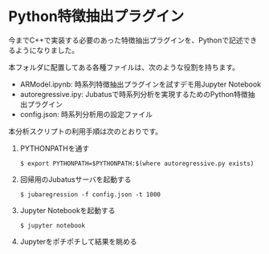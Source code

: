 # Python特徴抽出プラグイン

今までC++で実装する必要のあった特徴抽出プラグインを、Pythonで記述できるようになりました。

本フォルダに配置してある各種ファイルは、次のような役割を持ちます。
- ARModel.ipynb: 時系列特徴抽出プラグインを試すデモ用Jupyter Notebook
- autoregressive.ipy: Jubatusで時系列分析を実現するためのPython特徴抽出プラグイン
- config.json: 時系列分析用の設定ファイル

本分析スクリプトの利用手順は次のとおりです。

1. PYTHONPATHを通す

    ```
    $ export PYTHONPATH=$PYTHONPATH:$(where autoregressive.py exists)
    ```

2. 回帰用のJubatusサーバを起動する

    ```
    $ jubaregression -f config.json -t 1000
    ```

3. Jupyter Notebookを起動する

    ```
    $ jupyter notebook
    ```

4. Jupyterをポチポチして結果を眺める
